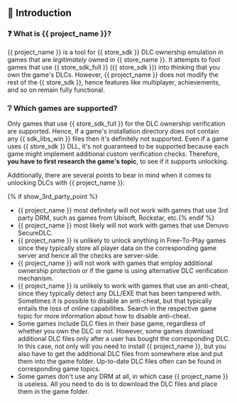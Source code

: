 ## 📖 Introduction

### ❓ What is {{ project_name }}?

{{ project_name }} is a tool for {{ store_sdk }} DLC ownership emulation in games that are _legitimately_ owned in {{ store_name }}.
It attempts to fool games that use {{ store_sdk_full }} ({{ store_sdk }}) into thinking that you own the game's DLCs.
However, {{ project_name }} does not modify the rest of the {{ store_sdk }}, hence features like multiplayer, achievements, and so on remain fully functional.

### ❔ Which games are supported?

Only games that use {{ store_sdk_full }} for the DLC ownership verification are supported.
Hence, if a game's installation directory does not contain any {{ sdk_libs_win }} files then it's definitely not supported.
Even if a game uses {{ store_sdk }} DLL, it's not guaranteed to be supported because each game might implement additional custom verification checks.
Therefore, **you have to first research the game's topic**, to see if it supports unlocking.

Additionally, there are several points to bear in mind when it comes to unlocking DLCs with {{ project_name }}:

{% if show_3rd_party_point %}
* {{ project_name }} most definitely will not work with games that use 3rd party DRM, such as games from Ubisoft, Rockstar, etc.{% endif %}
* {{ project_name }} most likely will not work with games that use Denuvo SecureDLC.
* {{ project_name }} is unlikely to unlock anything in Free-To-Play games since they typically store all player data on the corresponding game server and hence all the checks are server-side.
* {{ project_name }} will not work with games that employ additional ownership protection or if the game is using alternative DLC verification mechanism.
* {{ project_name }} is unlikely to work with games that use an anti-cheat, since they typically detect any DLL/EXE that has been tampered with. Sometimes it is possible to disable an anti-cheat, but that typically entails the loss of online capabilities. Search in the respective game topic for more information about how to disable anti-cheat.
* Some games include DLC files in their base game, regardless of whether you own the DLC or not. However, some games download additional DLC files only after a user has bought the corresponding DLC. In this case, not only will you need to install {{ project_name }}, but you also have to get the additional DLC files from somewhere else and put them into the game folder. Up-to-date DLC files often can be found in corresponding game topics.
* Some games don't use any DRM at all, in which case {{ project_name }} is useless. All you need to do is to download the DLC files and place them in the game folder.